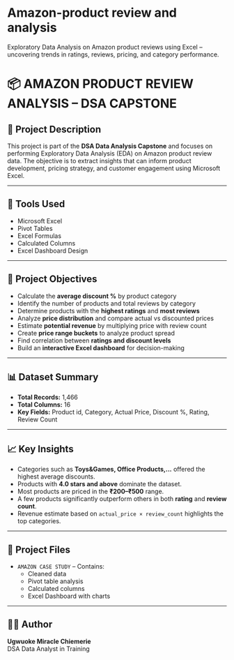 # Amazon-product review and analysis
Exploratory Data Analysis on Amazon product reviews using Excel – uncovering trends in ratings, reviews, pricing, and category performance.

# 📦 AMAZON PRODUCT REVIEW ANALYSIS – DSA CAPSTONE

## 📌 Project Description

This project is part of the **DSA Data Analysis Capstone** and focuses on performing Exploratory Data Analysis (EDA) on Amazon product review data. The objective is to extract insights that can inform product development, pricing strategy, and customer engagement using Microsoft Excel.

---

## 🧰 Tools Used

- Microsoft Excel  
- Pivot Tables  
- Excel Formulas  
- Calculated Columns  
- Excel Dashboard Design

---

## 🎯 Project Objectives

- Calculate the **average discount %** by product category
- Identify the number of products and total reviews by category
- Determine products with the **highest ratings** and **most reviews**
- Analyze **price distribution** and compare actual vs discounted prices
- Estimate **potential revenue** by multiplying price with review count
- Create **price range buckets** to analyze product spread
- Find correlation between **ratings and discount levels**
- Build an **interactive Excel dashboard** for decision-making

---

## 📊 Dataset Summary

- **Total Records:** 1,466 
- **Total Columns:** 16  
- **Key Fields:** Product id, Category, Actual Price, Discount %, Rating, Review Count

---

## 📈 Key Insights

- Categories such as **Toys&Games, Office Products,...** offered the highest average discounts.
- Products with **4.0 stars and above** dominate the dataset.
- Most products are priced in the **₹200–₹500** range.
- A few products significantly outperform others in both **rating** and **review count**.
- Revenue estimate based on `actual_price × review_count` highlights the top categories.

---

## 📁 Project Files

- `AMAZON CASE STUDY` – Contains:
  - Cleaned data
  - Pivot table analysis
  - Calculated columns
  - Excel Dashboard with charts
    
---


## 🙋‍♀️ Author

**Ugwuoke Miracle Chiemerie**  
DSA Data Analyst in Training  
